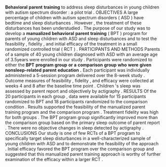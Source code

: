 **Behavioral** **parent** **training** to address sleep disturbances in young children with autism spectrum disorder : a pilot trial . OBJECTIVES A large percentage of children with autism spectrum disorders ( ASD ) have bedtime and sleep disturbances . However , the treatment of these disturbances has been understudied . The purpose of our study was to develop a **manualized** **behavioral** **parent** **training** ( BPT ) program for parents of young children with ASD and sleep disturbances and to test the feasibility , fidelity , and initial efficacy of the treatment in a small randomized controlled trial ( RCT ) . PARTICIPANTS AND METHODS Parents of a sample of 40 young children diagnosed with ASD with an average age of 3.5years were enrolled in our study . Participants were randomized to either the **BPT** **program** **group** **or** **a** **comparison** **group** **who** **were** **given** **nonsleep-related** **parent** **education** **.** Each participant was individually administered a 5-session program delivered over the 8-week study . Outcome measures of feasibility , fidelity , and efficacy were collected at weeks 4 and 8 after the baseline time point . Children 's sleep was assessed by parent report and objectively by actigraphy . RESULTS Of the 20 participants in each group , data were available for 15 participants randomized to BPT and 18 participants randomized to the comparison condition . Results supported the feasibility of the manualized parent training program and the comparison program . Treatment fidelity was high for both groups . The BPT program group significantly improved more than the comparison group based on the primary sleep outcome of parent report . There were no objective changes in sleep detected by actigraphy . CONCLUSIONS Our study is one of few RCTs of a BPT program to specifically target sleep disturbances in a well-characterized sample of young children with ASD and to demonstrate the feasibility of the approach . Initial efficacy favored the BPT program over the comparison group and suggested that this manualized parent training approach is worthy of further examination of the efficacy within a larger RCT . 